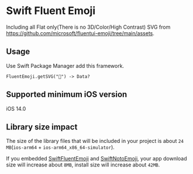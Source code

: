 # Swift Fluent Emoji

Including all Flat only(There is no 3D/Color/High Contrast) SVG from https://github.com/microsoft/fluentui-emoji/tree/main/assets.

## Usage

Use Swift Package Manager add this framework.

`FluentEmoji.getSVG("🎠") -> Data?`

## Supported minimum iOS version

iOS 14.0

## Library size impact

The size of the library files that will be included in your project is about `24 MB`(`ios-arm64` + `ios-arm64_x86_64-simulator`).

If you embedded [SwiftFluentEmoji](https://github.com/zizicici/swift-fluent-emoji) and [SwiftNotoEmoji](https://github.com/zizicici/swift-noto-emoji), your app download size will increase about `8MB`, install size will increase about `42MB`.
